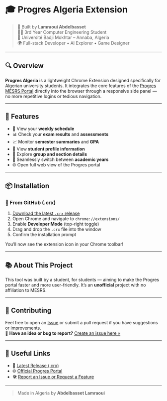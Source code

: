 # 🎓 Progres Algeria Extension

> 🧠 Built by **Lamraoui Abdelbasset**  
> 👨‍🎓 3rd Year Computer Engineering Student  
> 🏫 Université Badji Mokhtar – Annaba, Algeria  
> 🌍 Full-stack Developer • AI Explorer • Game Designer

---

## 🔍 Overview

**Progres Algeria** is a lightweight Chrome Extension designed specifically for Algerian university students. It integrates the core features of the [Progres MESRS Portal](https://progres.mesrs.dz) directly into the browser through a responsive side panel — no more repetitive logins or tedious navigation.

---

## 🚀 Features

- 📅 View your **weekly schedule**
- 📊 Check your **exam results** and **assessments**
- 📈 Monitor **semester summaries** and **GPA**
- 👤 View **student profile information**
- 👥 Explore **group and section details**
- 🔄 Seamlessly switch between **academic years**
- 🌐 Open full web view of the Progres portal

---

## 📦 Installation

### 🔗 From GitHub (.crx)

1. [Download the latest `.crx` release](https://github.com/bassetlamraoui/progres-algeria-extension/releases/latest)
2. Open Chrome and navigate to `chrome://extensions/`
3. Enable **Developer Mode** (top-right toggle)
4. Drag and drop the `.crx` file into the window
5. Confirm the installation prompt

You’ll now see the extension icon in your Chrome toolbar!

---

## 📚 About This Project

This tool was built by a student, for students — aiming to make the Progres portal faster and more user-friendly. It’s an **unofficial** project with no affiliation to MESRS.

---

## 🤝 Contributing

Feel free to open an [Issue](https://github.com/bassetlamraoui/progres-algeria-extension/issues) or submit a pull request if you have suggestions or improvements.  
📣 **Have an idea or bug to report?** [Create an issue here »](https://github.com/bassetlamraoui/progres-algeria-extension/issues/new/choose)


---

## 🔗 Useful Links

- 🔽 [Latest Release (.crx)](https://github.com/bassetlamraoui/progres-algeria-extension/releases/latest)  
- 🌐 [Official Progres Portal](https://progres.mesrs.dz)  
- 🛠 [Report an Issue or Request a Feature](https://github.com/bassetlamraoui/progres-algeria-extension/issues)

---

> Made  in Algeria by **Abdelbasset Lamraoui**
